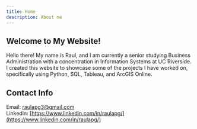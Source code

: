 ```yaml
---
title: Home
description: About me
---
```

## Welcome to My Website!

Hello there! My name is Raul, and I am currently a senior studying Business Administration with a concentration in Information Systems at UC Riverside. I created this website to showcase some of the projects I have worked on, specifically using Python, SQL, Tableau, and ArcGIS Online.

## Contact Info
Email: [raulapg3@gmail.com](raulapg3@gmail.com) \
Linkedin: [https://www.linkedin.com/in/raulapg/](https://www.linkedin.com/in/raulapg/)
